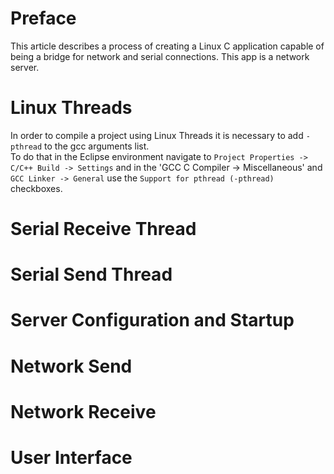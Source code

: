 # Preface
This article describes a process of creating a Linux C application capable of being a bridge for network and serial connections. This app is a network server.

# Linux Threads
In order to compile a project using Linux Threads it is necessary to add `-pthread` to the gcc arguments list.  
To do that in the Eclipse environment navigate to `Project Properties -> C/C++ Build -> Settings` and in the 'GCC C Compiler -> Miscellaneous' and  `GCC Linker -> General` use the `Support for pthread (-pthread)` checkboxes.

# Serial Receive Thread

# Serial Send Thread

# Server Configuration and Startup

# Network Send

# Network Receive

# User Interface
